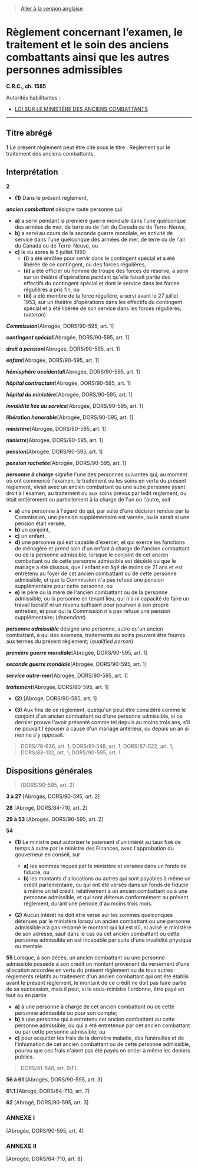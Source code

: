> [Aller à la version anglaise](/en/Regulations/Consolidated%20Regulations%20of%20Canada/1501-1600/C.R.C.,%20c.%201585.md)

# Règlement concernant l’examen, le traitement et le soin des anciens combattants ainsi que les autres personnes admissibles

**C.R.C., ch. 1585**

Autorités habilitantes : 
- [LOI SUR LE MINISTÈRE DES ANCIENS COMBATTANTS](/fr/Lois/Lois%20révisées%20du%20Canada/V/V-1.md)

----------



## Titre abrégé


**1** Le présent règlement peut être cité sous le titre : Règlement sur le traitement des anciens combattants.




## Interprétation


**2** 

- **(1)** Dans le présent règlement,

***ancien combattant*** désigne toute personne qui
- **a)** a servi pendant la première guerre mondiale dans l'une quelconque des armées de mer, de terre ou de l'air du Canada ou de Terre-Neuve,
- **b)** a servi au cours de la seconde guerre mondiale, en activité de service dans l'une quelconque des armées de mer, de terre ou de l'air du Canada ou de Terre-Neuve, ou
- **c)** le ou après le 5 juillet 1950
	- **(i)** a été enrôlée pour servir dans le contingent spécial et a été libérée de ce contingent, ou des forces régulières,
	- **(ii)** a été officier ou homme de troupe des forces de réserve, a servi sur un théâtre d'opérations pendant qu'elle faisait partie des effectifs du contingent spécial et dont le service dans les forces régulières a pris fin, ou
	- **(iii)** a été membre de la force régulière, a servi avant le 27 juillet 1953, sur un théâtre d'opérations dans les effectifs du contingent spécial et a été libérée de son service dans les forces régulières; (*veteran*)

***Commission***[Abrogée, DORS/90-595, art. 1]

***contingent spécial***[Abrogée, DORS/90-595, art. 1]

***droit à pension***[Abrogée, DORS/90-595, art. 1]

***enfant***[Abrogée, DORS/90-595, art. 1]

***hémisphère occidental***[Abrogée, DORS/90-595, art. 1]

***hôpital contractant***[Abrogée, DORS/90-595, art. 1]

***hôpital du ministère***[Abrogée, DORS/90-595, art. 1]

***invalidité liée au service***[Abrogée, DORS/90-595, art. 1]

***libération honorable***[Abrogée, DORS/90-595, art. 1]

***ministère***[Abrogée, DORS/90-595, art. 1]

***ministre***[Abrogée, DORS/90-595, art. 1]

***pension***[Abrogée, DORS/90-595, art. 1]

***pension rachetée***[Abrogée, DORS/90-595, art. 1]

***personne à charge*** signifie l'une des personnes suivantes qui, au moment où ont commencé l'examen, le traitement ou les soins en vertu du présent règlement, vivait avec un ancien combattant ou une autre personne ayant droit à l'examen, au traitement ou aux soins prévus par ledit règlement, ou était entièrement ou partiellement à la charge de l'un ou l'autre, soit
- **a)** une personne à l'égard de qui, par suite d'une décision rendue par la Commission, une pension supplémentaire est versée, ou le serait si une pension était versée,
- **b)** un conjoint,
- **c)** un enfant,
- **d)** une personne qui est capable d'exercer, et qui exerce les fonctions de ménagère et prend soin d'un enfant à charge de l'ancien combattant ou de la personne admissible, lorsque le conjoint de cet ancien combattant ou de cette personne admissible est décédé ou que le mariage a été dissous, que l'enfant est âgé de moins de 21 ans et est entretenu au foyer de cet ancien combattant ou de cette personne admissible, et que la Commission n'a pas refusé une pension supplémentaire pour cette personne, ou
- **e)** le père ou la mère de l'ancien combattant ou de la personne admissible, ou la personne en tenant lieu, qui n'a ni capacité de faire un travail lucratif ni un revenu suffisant pour pourvoir à son propre entretien, et pour qui la Commission n'a pas refusé une pension supplémentaire; (*dependant*)

***personne admissible*** désigne une personne, autre qu'un ancien combattant, à qui des examens, traitements ou soins peuvent être fournis aux termes du présent règlement; (*qualified person*)

***première guerre mondiale***[Abrogée, DORS/90-595, art. 1]

***seconde guerre mondiale***[Abrogée, DORS/90-595, art. 1]

***service outre-mer***[Abrogée, DORS/90-595, art. 1]

***traitement***[Abrogée, DORS/90-595, art. 1]

- **(2)** [Abrogé, DORS/90-595, art. 1]

- **(3)** Aux fins de ce règlement, quelqu'un peut être considéré comme le conjoint d'un ancien combattant ou d'une personne admissible, si ce dernier prouve l'avoir présenté comme tel depuis au moins trois ans, s'il ne pouvait l'épouser à cause d'un mariage antérieur, ou depuis un an si rien ne s'y opposait.
> DORS/78-636, art. 1; DORS/81-548, art. 1; DORS/87-522, art. 1; DORS/88-132, art. 1; DORS/90-595, art. 1.





## Dispositions générales
> [DORS/90-595, art. 2]



**3 à 27** [Abrogés, DORS/90-595, art. 2]



**28** [Abrogé, DORS/84-710, art. 2]



**29 à 53** [Abrogés, DORS/90-595, art. 2]



**54** 

- **(1)** Le ministre peut autoriser le paiement d'un intérêt au taux fixé de temps à autre par le ministre des Finances, avec l'approbation du gouverneur en conseil, sur
	- **a)** les sommes reçues par le ministère et versées dans un fonds de fiducie, ou
	- **b)** les montants d'allocations ou autres qui sont payables à même un crédit parlementaire, ou qui ont été versés dans un fonds de fiducie à même un tel crédit,
relativement à un ancien combattant ou à une personne admissible, et qui sont détenus conformément au présent règlement, durant une période d'au moins trois mois.

- **(2)** Aucun intérêt ne doit être versé sur les sommes quelconques détenues par le ministère lorsqu'un ancien combattant ou une personne admissible n'a pas réclamé le montant qui lui est dû, ni avisé le ministère de son adresse, sauf dans le cas où cet ancien combattant ou cette personne admissible en est incapable par suite d'une invalidité physique ou mentale.



**55** Lorsque, à son décès, un ancien combattant ou une personne admissible possède à son crédit un montant provenant du versement d'une allocation accordée en vertu du présent règlement ou de tous autres règlements relatifs au traitement d'un ancien combattant qui ont été établis avant le présent règlement, le montant de ce crédit ne doit pas faire partie de sa succession, mais il peut, si le sous-ministre l'ordonne, être payé en tout ou en partie
- **a)** à une personne à charge de cet ancien combattant ou de cette personne admissible ou pour son compte;
- **b)** à une personne qui a entretenu cet ancien combattant ou cette personne admissible, ou qui a été entretenue par cet ancien combattant ou par cette personne admissible; ou
- **c)** pour acquitter les frais de la dernière maladie, des funérailles et de l'inhumation de cet ancien combattant ou de cette personne admissible, pourvu que ces frais n'aient pas été payés en entier à même les deniers publics.
> DORS/81-548, art. 9(F).




**56 à 61** [Abrogés, DORS/90-595, art. 3]



**61.1** [Abrogé, DORS/84-710, art. 7]



**62** [Abrogé, DORS/90-595, art. 3]




### **ANNEXE I** 
[Abrogée, DORS/90-595, art. 4]




### **ANNEXE II** 
[Abrogée, DORS/84-710, art. 8]


